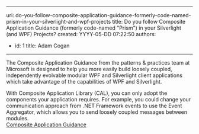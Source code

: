 

---
uri: do-you-follow-composite-application-guidance-formerly-code-named-prism-in-your-silverlight-and-wpf-projects
title: Do you follow Composite Application Guidance (formerly code-named "Prism") in your Silverlight (and WPF) Projects?
created: YYYY-05-DD 07:22:50
authors:
  - id: 1
    title: Adam Cogan
---




<span class='intro'> The Composite Application Guidance from the patterns &amp; practices team at Microsoft is designed to help you more easily build loosely coupled, independently evolvable modular WPF and Silverlight client applications which take advantage of the capabilities of WPF and Silverlight. 
 </span>

With Composite Application Library (CAL), you can only adopt the components your application requires. For example, you could change your communication approach from .NET Framework events to use the Event Aggregator, which allows you to send loosely coupled messages between modules. <br>
<a href="http&#58;//msdn.microsoft.com/en-us/library/cc707819.aspx">Composite Application Guidance</a> 



